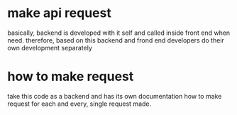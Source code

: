 # make api request

basically, backend is developed with it self and called inside front end when need.
therefore, based on this backend and frond end developers do their own development separately

# how to make request

take this code as a backend and has its own documentation how to make request for each and every, single request made.
